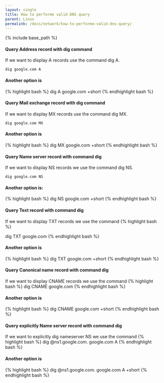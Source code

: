 ```yaml
---
layout: single
title: How to performe valid DNS query
parent: Linux
permalink: /docs/network/how-to-performe-valid-dns-query/
---
```


{% include base_path %}

#### Query Address record with dig command
If we want to display A records use the command dig A.

```dig google.com A```

#### Another option is
{% highlight bash %}
dig A google.com +short
{% endhighlight bash %}


#### Query Mail exchange record with dig command
If we want to display MX records use the command dig MX.

```dig google.com MX```

#### Another option is
{% highlight bash %}
dig MX google.com +short
{% endhighlight bash %}

#### Query Name server record with command dig
If we want to display NS records we use the command dig NS.

```dig google.com NS```

#### Another option is:
{% highlight bash %}
dig NS google.com +short
{% endhighlight bash %}

#### Query Text record with command dig
If we want to display TXT records we use the command
{% highlight bash %}

dig TXT google.com
{% endhighlight bash %}

#### Another option is
{% highlight bash %}
dig TXT google.com +short
{% endhighlight bash %}

#### Query Canonical name record with command dig
If we want to display CNAME records we use the command
{% highlight bash %}
dig CNAME google.com
{% endhighlight bash %}

#### Another option is
{% highlight bash %}
dig CNAME google.com +short
{% endhighlight bash %}

#### Query explicitly Name server record with command dig
If we want to explicitly dig nameserver NS we use the command
{% highlight bash %}
dig @ns1.google.com. google.com A
{% endhighlight bash %}

#### Another option is
{% highlight bash %}
dig @ns1.google.com. google.com A +short
{% endhighlight bash %}
